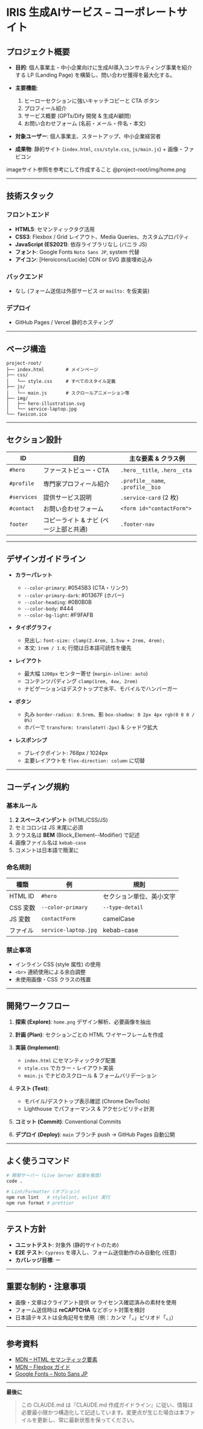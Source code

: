 # IRIS 生成AIサービス – コーポレートサイト

## プロジェクト概要

* **目的**: 個人事業主・中小企業向けに生成AI導入コンサルティング事業を紹介する LP (Landing Page) を構築し、問い合わせ獲得を最大化する。
* **主要機能**:

  1. ヒーローセクションに強いキャッチコピーと CTA ボタン
  2. プロフィール紹介
  3. サービス概要 (GPTs/Dify 開発 & 生成AI顧問)
  4. お問い合わせフォーム (名前・メール・件名・本文)
* **対象ユーザー**: 個人事業主、スタートアップ、中小企業経営者
* **成果物**: 静的サイト (`index.html`, `css/style.css`, `js/main.js`) + 画像・ファビコン

imageサイト参照を参考にして作成すること
@project-root/img/home.png

---

## 技術スタック

### フロントエンド

* **HTML5**: セマンティックタグ活用
* **CSS3**: Flexbox / Grid レイアウト、Media Queries、カスタムプロパティ
* **JavaScript (ES2021)**: 依存ライブラリなし (バニラ JS)
* **フォント**: Google Fonts `Noto Sans JP`, system 代替
* **アイコン**: \[Heroicons/Lucide] CDN or SVG 直接埋め込み

### バックエンド

* なし (フォーム送信は外部サービス or `mailto:` を仮実装)

### デプロイ

* GitHub Pages / Vercel 静的ホスティング

---

## ページ構造

```
project-root/
├── index.html        # メインページ
├── css/
│   └── style.css     # すべてのスタイル定義
├── js/
│   └── main.js       # スクロールアニメーション等
├── img/
│   ├── hero-illustration.svg
│   └── service-laptop.jpg
└── favicon.ico
```

---

## セクション設計

| ID          | 目的                     | 主な要素 & クラス例                       |
| ----------- | ---------------------- | --------------------------------- |
| `#hero`     | ファーストビュー・CTA           | `.hero__title`, `.hero__cta`      |
| `#profile`  | 専門家プロフィール紹介            | `.profile__name`, `.profile__bio` |
| `#services` | 提供サービス説明               | `.service-card` (2 枚)             |
| `#contact`  | お問い合わせフォーム             | `<form id="contactForm">`         |
| `footer`    | コピーライト & ナビ (ページ上部と共通) | `.footer-nav`                     |

---

## デザインガイドライン

* **カラーパレット**

  * `--color-primary`: #0545B3 (CTA・リンク)
  * `--color-primary-dark`: #01367F (ホバー)
  * `--color-heading`: #0B0B0B
  * `--color-body`: #444
  * `--color-bg-light`: #F9FAFB
* **タイポグラフィ**

  * 見出し: `font-size: clamp(2.4rem, 1.5vw + 2rem, 4rem);`
  * 本文: `1rem / 1.6`; 行間は日本語可読性を優先
* **レイアウト**

  * 最大幅 `1200px` センター寄せ (`margin-inline: auto`)
  * コンテンツパディング `clamp(1rem, 4vw, 2rem)`
  * ナビゲーションはデスクトップで水平、モバイルでハンバーガー
* **ボタン**

  * 丸み `border-radius: 0.5rem`、影 `box-shadow: 0 2px 4px rgb(0 0 0 / 8%)`
  * ホバーで `transform: translateY(-2px)` & シャドウ拡大
* **レスポンシブ**

  * ブレイクポイント: 768px / 1024px
  * 主要レイアウトを `flex-direction: column` に切替

---

## コーディング規約

### 基本ルール

1. **2 スペースインデント** (HTML/CSS/JS)
2. セミコロンは JS 末尾に必須
3. クラス名は **BEM** (Block\_Element--Modifier) で記述
4. 画像ファイル名は `kebab-case`
5. コメントは日本語で簡潔に

### 命名規則

| 種類      | 例                    | 規則              |
| ------- | -------------------- | --------------- |
| HTML ID | `#hero`              | セクション単位、英小文字    |
| CSS 変数  | `--color-primary`    | `--type-detail` |
| JS 変数   | `contactForm`        | camelCase       |
| ファイル    | `service-laptop.jpg` | kebab-case      |

### 禁止事項

* インライン CSS (style 属性) の使用
* `<br>` 連続使用による余白調整
* 未使用画像・CSS クラスの残置

---

## 開発ワークフロー

1. **探索 (Explore)**: `home.png` デザイン解析、必要画像を抽出
2. **計画 (Plan)**: セクションごとの HTML ワイヤーフレームを作成
3. **実装 (Implement)**:

   * `index.html` にセマンティックタグ配置
   * `style.css` でカラー・レイアウト実装
   * `main.js` でナビのスクロール & フォームバリデーション
4. **テスト (Test)**:

   * モバイル/デスクトップ表示確認 (Chrome DevTools)
   * Lighthouse でパフォーマンス & アクセシビリティ計測
5. **コミット (Commit)**: Conventional Commits
6. **デプロイ (Deploy)**: `main` ブランチ push → GitHub Pages 自動公開

---

## よく使うコマンド

```bash
# 開発サーバー (Live Server 拡張を推奨)
code .

# Lint/Formatter (オプション)
npm run lint   # stylelint, eslint 実行
npm run format # prettier
```

---

## テスト方針

* **ユニットテスト**: 対象外 (静的サイトのため)
* **E2E テスト**: `Cypress` を導入し、フォーム送信動作のみ自動化 (任意)
* **カバレッジ目標**: ー

---

## 重要な制約・注意事項

* 画像・文章はクライアント提供 or ライセンス確認済みの素材を使用
* フォーム送信時は **reCAPTCHA** などボット対策を検討
* 日本語テキストは全角記号を使用（例：カンマ「，」ピリオド「。」）

---

## 参考資料

* [MDN – HTML セマンティック要素](https://developer.mozilla.org/ja/docs/Web/HTML/Element)
* [MDN – Flexbox ガイド](https://developer.mozilla.org/ja/docs/Web/CSS/CSS_Flexible_Box_Layout)
* [Google Fonts – Noto Sans JP](https://fonts.google.com/noto/specimen/Noto+Sans+JP)

---

**最後に**

> この CLAUDE.md は『CLAUDE.md 作成ガイドライン』に従い、情報は必要最小限かつ構造化して記述しています。変更点が生じた場合は本ファイルを更新し、常に最新状態を保ってください。
